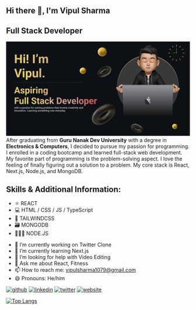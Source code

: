 ## Hi there 👋, I'm Vipul Sharma
## **Full Stack Developer**
![**Full Stack Developer**](https://github.com/vipul1079/vipul1079/blob/master/Bannerforgithub.png)
After graduating from **Guru Nanak Dev University** with a degree in **Electronics & Computers**, I decided to pursue my passion for programming. I enrolled in a coding bootcamp and learned full-stack web development. My favorite part of programming is the problem-solving aspect. I love the feeling of finally figuring out a solution to a problem. My core stack is React, Next.js, Node.js, and MongoDB.

## Skills & Additional Information: 
* ⚛️ REACT 
* 💻 HTML / CSS / JS / TypeScript
* 👋 TAILWINDCSS
* 🗃️ MONGODB
* 🧑🏻‍💻 NODE.JS

- 🔭 I’m currently working on Twitter Clone 
- 🌱 I’m currently learning Next.js 
- 🤔 I’m looking for help with Video Editing 
- 💬 Ask me about React, Fitness  
- 📫 How to reach me: vipulsharma1079@gmail.com 
- 😄 Pronouns: He/him 


[<img src='https://cdn.jsdelivr.net/npm/simple-icons@3.0.1/icons/github.svg' alt='github' height='40'>](https://github.com/https://github.com/vipul1079)  [<img src='https://cdn.jsdelivr.net/npm/simple-icons@3.0.1/icons/linkedin.svg' alt='linkedin' height='40'>](https://www.linkedin.com/in/https://www.linkedin.com/in/vipul-sharma-a4370b194/)  [<img src='https://cdn.jsdelivr.net/npm/simple-icons@3.0.1/icons/twitter.svg' alt='twitter' height='40'>](https://twitter.com/https://twitter.com/vipulsharma1079)  [<img src='https://cdn.jsdelivr.net/npm/simple-icons@3.0.1/icons/icloud.svg' alt='website' height='40'>](https://vipul-sharma-portfolio.vercel.app/)  

[![Top Langs](https://github-readme-stats.vercel.app/api/top-langs/?username=vipul1079)](https://github.com/anuraghazra/github-readme-stats)

